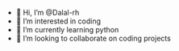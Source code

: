 - 👋 Hi, I’m @Dalal-rh
- 👀 I’m interested in coding
- 🌱 I’m currently learning python
- 💞️ I’m looking to collaborate on coding projects


<!---
Dalal-rh/Dalal-rh is a ✨ special ✨ repository because its `README.md` (this file) appears on your GitHub profile.
You can click the Preview link to take a look at your changes.
--->
